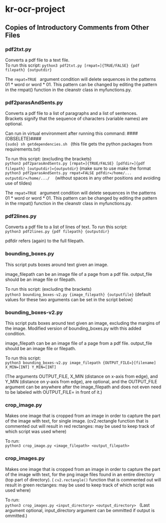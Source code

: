 # kr-ocr-project

## Copies of Introductory Comments from Other Files ## 
### pdf2txt.py ###
Converts a pdf file to a text file.  
To run this script: 
 ```python3 pdf2txt.py [rmpat=]{TRUE/FALSE} {pdf filepath} {outputdir} ```

 The ```rmpat=TRUE ``` argument condition will delete sequences in the patterns 01 * word or word * 01. This pattern can be changed by editing the pattern in the rmpat() function in the cleanstr class in myfunctions.py.

### pdf2parasAndSents.py ###
Converts a pdf file to a list of paragraphs and a list of sentences.  
Brackets signify that the sequence of characters (variable names) are optional.  

Can run in virtual environment after running this command: ####(OBSELETE)####  
 ```{sudo} sh getdependencies.sh ```
(this file gets the python packages from requirements.txt)  

To run this script: (excluding the brackets)  
 ```python3 pdf2parasAndSents.py [rmpat=]{TRUE/FALSE} [pdfdir=]{pdf filepath} [outputdir]={outputdir}```
(make sure to use make the format   
 ```python3 pdf2parasAndSents.py rmpat=FALSE pdfdir=/home/... outputdir=/home/.../  ```
(without spaces in any other positions and avoiding use of tildes)  

The  ```rmpat=TRUE ``` argument condition will delete sequences in the patterns 01 * word or word * 01. This pattern can be changed by editing the pattern in the rmpat() function in the cleanstr class in myfunctions.py.

### pdf2lines.py ###
Converts a pdf file to a list of lines of text.
To run this script:  
 ```python3 pdf2lines.py {pdf filepath} {outputdir} ```

pdfdir refers (again) to the full filepath.

### bounding_boxes.py ###
This script puts boxes around text given an image.

image_filepath can be an image file of a page from a pdf file.
output_file should be an image file or filepath.

To run this script: (excluding the brackets)  
 ```python3 bounding_boxes-v2.py {image_filepath} {outputfile}``` 
  (default values for these two arguments can be set in the script below)

### bounding_boxes-v2.py ###
This script puts boxes around text given an image, excluding the margins of the image.
Modified version of bounding_boxes.py with this added condition.

image_filepath can be an image file of a page from a pdf file.
output_file should be an image file or filepath.

To run this script:  
  ```python3 bounding_boxes-v2.py image_filepath {OUTPUT_FILE=}[filename] X_MIN=[INT] Y_MIN=[INT] ```

(The arguments OUTPUT_FILE, X_MIN (distance on x-axis from edge), and Y_MIN (distance on y-axis from edge), are optional, and the OUTPUT_FILE argument can be anywhere after the image_filepath and does not even need to be labeled with OUTPUT_FILE= in front of it.)

### crop_image.py ###
Makes one image that is cropped from an image in order to capture the part of the image with text, for single image.
(cv2.rectangle function that is commented out will result in red rectanges: may be used to keep track of which script was used where)

To run:  
 ```python3 crop_image.py <image_filepath> <output_filepath> ```

### crop_images.py ###
Makes one image that is cropped from an image in order to capture the part of the image with text, for the png image files found in an entire directory (top part of directory).
( ```cv2.rectangle()``` function that is commented out will result in green rectanges: may be used to keep track of which script was used where)

To run:  
 ```python3 crop_images.py <input_directory> <output_directory> ```
(Last argument optional, input_directory argument can be ommitted if output is ommitted.)

